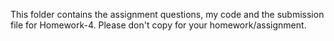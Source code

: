 This folder contains the assignment questions, my code and the submission file for Homework-4. Please don't copy for your homework/assignment.
